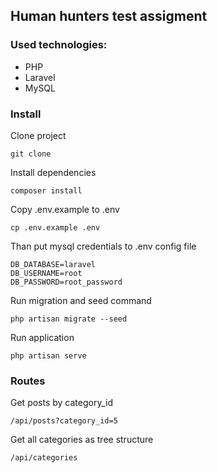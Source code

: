 ## Human hunters test assigment

### Used technologies:
- PHP
- Laravel
- MySQL

### Install

Clone project
```shell
git clone
```

Install dependencies
```shell
composer install
```

Copy .env.example to .env
```shell
cp .env.example .env
```

Than put mysql credentials to .env config file
```
DB_DATABASE=laravel
DB_USERNAME=root
DB_PASSWORD=root_password
```

Run migration and seed command
```shell
php artisan migrate --seed
```

Run application
```shell
php artisan serve
```


### Routes

Get posts by category_id
```
/api/posts?category_id=5
```

Get all categories as tree structure
```
/api/categories
```

